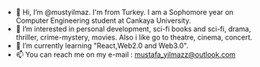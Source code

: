 - 👋 Hi, I’m @mustyilmaz. I'm from Turkey. I am a Sophomore year on Computer Engineering student at Cankaya University. 
- 👀 I’m interested in personal development, sci-fi books and sci-fi, drama, thriller, crime-mystery, movies. Also i like go to theatre, cinema, concert.
- 🌱 I’m currently learning "React,Web2.0 and Web3.0".
- 📫 You can reach me on my e-mail : mustafa_yilmazz@outlook.com
<!---
mustpre/mustpre is a ✨ special ✨ repository because its `README.md` (this file) appears on your GitHub profile.
You can click the Preview link to take a look at your changes.
--->
